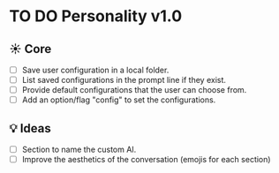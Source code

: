 # TO DO Personality v1.0

## ☀️ Core

- [ ]  Save user configuration in a local folder.
- [ ]  List saved configurations in the prompt line if they exist.
- [ ]  Provide default configurations that the user can choose from.
- [ ]  Add an option/flag "config" to set the configurations.

## 💡 Ideas

- [ ]  Section to name the custom AI.
- [ ]  Improve the aesthetics of the conversation (emojis for each section)